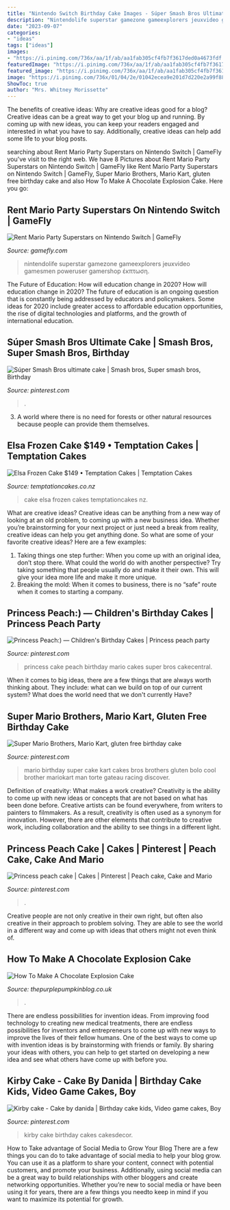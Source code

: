 ```yaml
---
title: "Nintendo Switch Birthday Cake Images - Súper Smash Bros Ultimate Cake"
description: "Nintendolife superstar gamezone gameexplorers jeuxvideo gamesmen poweruser gamershop έκπτωση"
date: "2023-09-07"
categories:
- "ideas"
tags: ["ideas"]
images:
- "https://i.pinimg.com/736x/aa/1f/ab/aa1fab305cf4fb7f3617ded0a4673fdf.jpg"
featuredImage: "https://i.pinimg.com/736x/aa/1f/ab/aa1fab305cf4fb7f3617ded0a4673fdf.jpg"
featured_image: "https://i.pinimg.com/736x/aa/1f/ab/aa1fab305cf4fb7f3617ded0a4673fdf.jpg"
image: "https://i.pinimg.com/736x/01/04/2e/01042ecea9e201d7d220e2a99f887156--princess-cakes-princess-peach-cake.jpg"
ShowToc: true
author: "Mrs. Whitney Morissette"
---
```



The benefits of creative ideas: Why are creative ideas good for a blog?
Creative ideas can be a great way to get your blog up and running. By coming up with new ideas, you can keep your readers engaged and interested in what you have to say. Additionally, creative ideas can help add some life to your blog posts.

	

		
searching about Rent Mario Party Superstars on Nintendo Switch | GameFly you've visit to the right web. We have 8 Pictures about Rent Mario Party Superstars on Nintendo Switch | GameFly like Rent Mario Party Superstars on Nintendo Switch | GameFly, Super Mario Brothers, Mario Kart, gluten free birthday cake and also How To Make A Chocolate Explosion Cake. Here you go:
		
    
## Rent Mario Party Superstars On Nintendo Switch | GameFly

<img loading=lazy src="https://cms.gameflycdn.com/proxy/gf/boxart/480w/5030010.jpg" onerror="this.onerror=null;this.src='https://tse3.mm.bing.net/th?id=OIP.cMqgSs0iZ4FkQUfBBjWFnwHaL7&amp;pid=15.1';" alt="Rent Mario Party Superstars on Nintendo Switch | GameFly">

_Source: gamefly.com_

>nintendolife superstar gamezone gameexplorers jeuxvideo gamesmen poweruser gamershop έκπτωση. 

	

The Future of Education: How will education change in 2020?
How will education change in 2020? The future of education is an ongoing question that is constantly being addressed by educators and policymakers. Some ideas for 2020 include greater access to affordable education opportunities, the rise of digital technologies and platforms, and the growth of international education.

    
## Súper Smash Bros Ultimate Cake | Smash Bros, Super Smash Bros, Birthday

<img loading=lazy src="https://i.pinimg.com/736x/aa/1f/ab/aa1fab305cf4fb7f3617ded0a4673fdf.jpg" onerror="this.onerror=null;this.src='https://tse3.mm.bing.net/th?id=OIP.snkM9oN7XcMs-CFqUarIVAHaJ4&amp;pid=15.1';" alt="Súper Smash Bros ultimate cake | Smash bros, Super smash bros, Birthday">

_Source: pinterest.com_

>. 

	

3. A world where there is no need for forests or other natural resources because people can provide them themselves. 

    
## Elsa Frozen Cake $149 • Temptation Cakes | Temptation Cakes

<img loading=lazy src="https://temptationcakes.co.nz/wp-content/uploads/2014/09/0021.jpg" onerror="this.onerror=null;this.src='https://tse1.mm.bing.net/th?id=OIP.ZCX_NTqI3GMmiiXmN6O0FAHaJ4&amp;pid=15.1';" alt="Elsa Frozen Cake $149 • Temptation Cakes | Temptation Cakes">

_Source: temptationcakes.co.nz_

>cake elsa frozen cakes temptationcakes nz. 

	

What are creative ideas?
Creative ideas can be anything from a new way of looking at an old problem, to coming up with a new business idea. Whether you’re brainstorming for your next project or just need a break from reality, creative ideas can help you get anything done. So what are some of your favorite creative ideas? Here are a few examples: 
1) Taking things one step further: When you come up with an original idea, don’t stop there. What could the world do with another perspective? Try taking something that people usually do and make it their own. This will give your idea more life and make it more unique. 
2) Breaking the mold: When it comes to business, there is no “safe” route when it comes to starting a company.

    
## Princess Peach:) — Children&#039;s Birthday Cakes | Princess Peach Party

<img loading=lazy src="https://i.pinimg.com/736x/01/04/2e/01042ecea9e201d7d220e2a99f887156--princess-cakes-princess-peach-cake.jpg" onerror="this.onerror=null;this.src='https://tse4.mm.bing.net/th?id=OIP.deTsliiOM4BagojuLXeYpwHaLD&amp;pid=15.1';" alt="Princess Peach:) — Children&#039;s Birthday Cakes | Princess peach party">

_Source: pinterest.com_

>princess cake peach birthday mario cakes super bros cakecentral. 

	

When it comes to big ideas, there are a few things that are always worth thinking about. They include: what can we build on top of our current system? What does the world need that we don't currently Have?

    
## Super Mario Brothers, Mario Kart, Gluten Free Birthday Cake

<img loading=lazy src="https://s-media-cache-ak0.pinimg.com/736x/2a/50/2a/2a502a039ba0abeb689e4fe7d7c77671.jpg" onerror="this.onerror=null;this.src='https://tse3.mm.bing.net/th?id=OIP.Jy7l6qkZBuz-VjgAUV5jtAHaJ3&amp;pid=15.1';" alt="Super Mario Brothers, Mario Kart, gluten free birthday cake">

_Source: pinterest.com_

>mario birthday super cake kart cakes bros brothers gluten bolo cool brother mariokart man torte gateau racing discover. 

	

Definition of creativity: What makes a work creative?
Creativity is the ability to come up with new ideas or concepts that are not based on what has been done before. Creative artists can be found everywhere, from writers to painters to filmmakers. As a result, creativity is often used as a synonym for innovation. However, there are other elements that contribute to creative work, including collaboration and the ability to see things in a different light.

    
## Princess Peach Cake | Cakes | Pinterest | Peach Cake, Cake And Mario

<img loading=lazy src="https://s-media-cache-ak0.pinimg.com/originals/df/52/ce/df52ceacbd82ab0eabb9430f3b587c65.jpg" onerror="this.onerror=null;this.src='https://tse1.mm.bing.net/th?id=OIP.n6MIPZK2uQeSv6ZclOMJiAHaJ4&amp;pid=15.1';" alt="Princess peach cake | Cakes | Pinterest | Peach cake, Cake and Mario">

_Source: pinterest.com_

>. 

	

Creative people are not only creative in their own right, but often also creative in their approach to problem solving. They are able to see the world in a different way and come up with ideas that others might not even think of.

    
## How To Make A Chocolate Explosion Cake

<img loading=lazy src="https://i0.wp.com/www.thepurplepumpkinblog.co.uk/wp-content/uploads/2017/03/How-To-Make-a-Chocolate-Explosion-Cake.jpg?fit=800%2C1200&amp;ssl=1" onerror="this.onerror=null;this.src='https://tse1.mm.bing.net/th?id=OIP.Yl5W3QJW5BpIm3bHc0p-xwHaLH&amp;pid=15.1';" alt="How To Make A Chocolate Explosion Cake">

_Source: thepurplepumpkinblog.co.uk_

>. 

	

There are endless possibilities for invention ideas. From improving food technology to creating new medical treatments, there are endless possibilities for inventors and entrepreneurs to come up with new ways to improve the lives of their fellow humans. One of the best ways to come up with invention ideas is by brainstorming with friends or family. By sharing your ideas with others, you can help to get started on developing a new idea and see what others have come up with before you.

    
## Kirby Cake - Cake By Danida | Birthday Cake Kids, Video Game Cakes, Boy

<img loading=lazy src="https://i.pinimg.com/736x/98/3a/38/983a38512e6915cd92b6adf3d030c2ff--videogame.jpg" onerror="this.onerror=null;this.src='https://tse2.mm.bing.net/th?id=OIP.czIeh0P7Th9Oje8Wd4g-2AHaJ6&amp;pid=15.1';" alt="Kirby cake - Cake by danida | Birthday cake kids, Video game cakes, Boy">

_Source: pinterest.com_

>kirby cake birthday cakes cakesdecor. 

	

How to Take advantage of Social Media to Grow Your Blog
There are a few things you can do to take advantage of social media to help your blog grow. You can use it as a platform to share your content, connect with potential customers, and promote your business. Additionally, using social media can be a great way to build relationships with other bloggers and create networking opportunities. Whether you’re new to social media or have been using it for years, there are a few things you needto keep in mind if you want to maximize its potential for growth.

